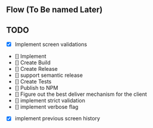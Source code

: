 ## Flow (To Be named Later)

## TODO
- [x] Implement screen validations
- [] Implement
- [] Create Build
- [] Create Release
- [] support semantic release
- [] Create Tests
- [] Publish to NPM
- [] Figure out the best deliver mechanism for the client
- [] implement strict validation
- [] implement verbose flag
- [x] implement previous screen history
